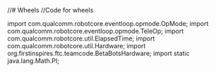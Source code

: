 //# Wheels
//Code for wheels


import com.qualcomm.robotcore.eventloop.opmode.OpMode;
import com.qualcomm.robotcore.eventloop.opmode.TeleOp;
import com.qualcomm.robotcore.util.ElapsedTime;
import com.qualcomm.robotcore.util.Hardware;
import org.firstinspires.ftc.teamcode.BetaBotsHardware;
import static java.lang.Math.PI;

